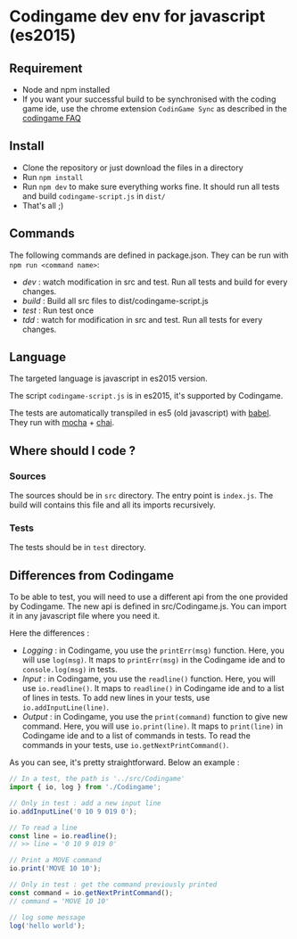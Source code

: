 # Codingame dev env for javascript (es2015)

## Requirement

- Node and npm installed
- If you want your successful build to be synchronised with the coding game ide, use the chrome extension `CodinGame Sync` as described in the [codingame FAQ](https://www.codingame.com/faq)

## Install

- Clone the repository or just download the files in a directory
- Run `npm install`
- Run `npm dev` to make sure everything works fine. It should run all tests and build `codingame-script.js` in `dist/`
- That's all ;)

## Commands

The following commands are defined in package.json. They can be run with `npm run <command name>`:
- *dev* : watch modification in src and test. Run all tests and build for every changes.
- *build* : Build all src files to dist/codingame-script.js
- *test* : Run test once
- *tdd* : watch for modification in src and test. Run all tests for every changes.

## Language

The targeted language is javascript in es2015 version.

The script `codingame-script.js` is in es2015, it's supported by Codingame.

The tests are automatically transpiled in es5 (old javascript) with [babel](https://babeljs.io/learn-es2015/). They run with [mocha](https://mochajs.org/) + [chai](http://chaijs.com/).

## Where should I code ?

### Sources

The sources should be in `src` directory.
The entry point is `index.js`. The build will contains this file and all its imports recursively.

### Tests

The tests should be in `test` directory.

## Differences from Codingame

To be able to test, you will need to use a different api from the one provided by Codingame. 
The new api is defined in src/Codingame.js. You can import it in any javascript file where you need it.

Here the differences :

- *Logging* : in Codingame, you use the `printErr(msg)` function. Here, you will use `log(msg)`. It maps to `printErr(msg)` in the Codingame ide and to `console.log(msg)` in tests.
- *Input* : in Codingame, you use the `readline()` function. Here, you will use `io.readline()`. It maps to `readline()` in Codingame ide and to a list of lines in tests. To add new lines in your tests, use `io.addInputLine(line)`.
- *Output* : in Codingame, you use the `print(command)` function to give new command. Here, you will use `io.print(line)`. It maps to `print(line)` in Codingame ide and to a list of commands in tests. To read the commands in your tests, use `io.getNextPrintCommand()`.

As you can see, it's pretty straightforward. Below an example : 

```javascript
// In a test, the path is '../src/Codingame'
import { io, log } from './Codingame';

// Only in test : add a new input line
io.addInputLine('0 10 9 019 0');

// To read a line
const line = io.readline();
// >> line = '0 10 9 019 0'

// Print a MOVE command
io.print('MOVE 10 10');

// Only in test : get the command previously printed
const command = io.getNextPrintCommand();
// command = 'MOVE 10 10'

// log some message
log('hello world');
```
